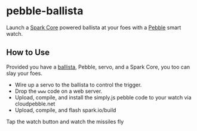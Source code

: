 pebble-ballista
===============


Launch a [Spark Core](http://spark.io) powered ballista at your foes with a [Pebble](http://getpebble.com) smart watch.

How to Use
---

Provided you have a [ballista](http://www.em-labs.com/collections/all/products/the-ballista), Pebble, servo, and a Spark Core, you too can slay your foes.

- Wire up a servo to the ballista to control the trigger.
- Drop the `www` code on a web server.
- Upload, compile, and install the simply.js pebble code to your watch via cloudpebble.net
- Upload, compile, and flash spark.io/build

Tap the watch button and watch the missiles fly
